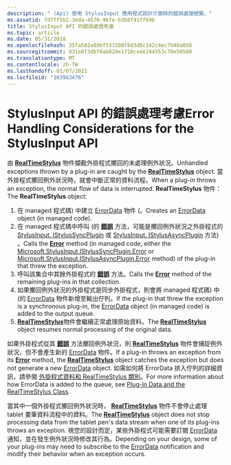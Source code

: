 ```yaml
---
description: " (Api) 使用 StylusInput 應用程式設計介面時的錯誤處理總覽。"
ms.assetid: 7d7ff5b2-3eda-4570-96fe-b3b8f41ff69b
title: StylusInput API 的錯誤處理考慮
ms.topic: article
ms.date: 05/31/2018
ms.openlocfilehash: 35fa582a8dbf531588f6d3d0c142c4ec7b40a058
ms.sourcegitcommit: 831e8f3db78ab820e1710cede244553c70e50500
ms.translationtype: MT
ms.contentlocale: zh-TW
ms.lasthandoff: 01/07/2021
ms.locfileid: "103943476"
---
```

# <a name="error-handling-considerations-for-the-stylusinput-api"></a><span data-ttu-id="38c2b-103">StylusInput API 的錯誤處理考慮</span><span class="sxs-lookup"><span data-stu-id="38c2b-103">Error Handling Considerations for the StylusInput API</span></span>

<span data-ttu-id="38c2b-104">由 [**RealTimeStylus**](realtimestylus-class.md) 物件攔截外掛程式擲回的未處理例外狀況。</span><span class="sxs-lookup"><span data-stu-id="38c2b-104">Unhandled exceptions thrown by a plug-in are caught by the [**RealTimeStylus**](realtimestylus-class.md) object.</span></span> <span data-ttu-id="38c2b-105">當外掛程式擲回例外狀況時，就會中斷正常的資料流程。</span><span class="sxs-lookup"><span data-stu-id="38c2b-105">When a plug-in throws an exception, the normal flow of data is interrupted.</span></span> <span data-ttu-id="38c2b-106">**RealTimeStylus** 物件：</span><span class="sxs-lookup"><span data-stu-id="38c2b-106">The **RealTimeStylus** object:</span></span>

1.  <span data-ttu-id="38c2b-107">在 managed 程式碼) 中建立 [ErrorData](/previous-versions/ms575221(v=vs.100)) 物件 (。</span><span class="sxs-lookup"><span data-stu-id="38c2b-107">Creates an [ErrorData](/previous-versions/ms575221(v=vs.100)) object (in managed code).</span></span>
2.  <span data-ttu-id="38c2b-108">在 managed 程式碼中呼叫 (的 [**錯誤**](/windows/desktop/api/RTSCom/nf-rtscom-istylusplugin-error) 方法，可能是擲回例外狀況之外掛程式的 [StylusInput. IStylusSyncPlugin](/previous-versions/ms824754(v=msdn.10)) 或 [StylusInput. IStylusAsyncPlugin](/previous-versions/ms824771(v=msdn.10)) 方法) 。</span><span class="sxs-lookup"><span data-stu-id="38c2b-108">Calls the [**Error**](/windows/desktop/api/RTSCom/nf-rtscom-istylusplugin-error) method (in managed code, either the [Microsoft.StylusInput.IStylusSyncPlugin.Error](/previous-versions/ms824754(v=msdn.10)) or [Microsoft.StylusInput.IStylusAsyncPlugin.Error](/previous-versions/ms824771(v=msdn.10)) method) of the plug-in that threw the exception.</span></span>
3.  <span data-ttu-id="38c2b-109">呼叫該集合中其餘外掛程式的 [**錯誤**](/windows/desktop/api/RTSCom/nf-rtscom-istylusplugin-error) 方法。</span><span class="sxs-lookup"><span data-stu-id="38c2b-109">Calls the [**Error**](/windows/desktop/api/RTSCom/nf-rtscom-istylusplugin-error) method of the remaining plug-ins in that collection.</span></span>
4.  <span data-ttu-id="38c2b-110">如果擲回例外狀況的外掛程式是同步外掛程式，則會將 managed 程式碼) 中 (的 [ErrorData](/previous-versions/ms575221(v=vs.100)) 物件新增至輸出佇列。</span><span class="sxs-lookup"><span data-stu-id="38c2b-110">If the plug-in that threw the exception is a synchronous plug-in, the [ErrorData](/previous-versions/ms575221(v=vs.100)) object (in managed code) is added to the output queue.</span></span>
5.  <span data-ttu-id="38c2b-111">[**RealTimeStylus**](realtimestylus-class.md)物件會繼續正常處理原始資料。</span><span class="sxs-lookup"><span data-stu-id="38c2b-111">The [**RealTimeStylus**](realtimestylus-class.md) object resumes normal processing of the original data.</span></span>

<span data-ttu-id="38c2b-112">如果外掛程式從其 [**錯誤**](/windows/desktop/api/RTSCom/nf-rtscom-istylusplugin-error) 方法擲回例外狀況，則 [**RealTimeStylus**](realtimestylus-class.md) 物件會捕捉例外狀況，但不會產生新的 [ErrorData](/previous-versions/ms575221(v=vs.100)) 物件。</span><span class="sxs-lookup"><span data-stu-id="38c2b-112">If a plug-in throws an exception from its [**Error**](/windows/desktop/api/RTSCom/nf-rtscom-istylusplugin-error) method, the [**RealTimeStylus**](realtimestylus-class.md) object catches the exception but does not generate a new [ErrorData](/previous-versions/ms575221(v=vs.100)) object.</span></span> <span data-ttu-id="38c2b-113">如需如何將 ErrorData 排入佇列的詳細資訊，請參閱 [外掛程式資料和 RealTimeStylus 類別](plug-in-data-and-the-realtimestylus-class.md)。</span><span class="sxs-lookup"><span data-stu-id="38c2b-113">For more information about how ErrorData is added to the queue, see [Plug-in Data and the RealTimeStylus Class](plug-in-data-and-the-realtimestylus-class.md).</span></span>

<span data-ttu-id="38c2b-114">當其中一個外掛程式擲回例外狀況時， [**RealTimeStylus**](realtimestylus-class.md) 物件不會停止處理 tablet 畫筆資料流程中的資料。</span><span class="sxs-lookup"><span data-stu-id="38c2b-114">The [**RealTimeStylus**](realtimestylus-class.md) object does not stop processing data from the tablet pen's data stream when one of its plug-ins throws an exception.</span></span> <span data-ttu-id="38c2b-115">視您的設計而定，某些外掛程式可能需要訂閱 [ErrorData](/previous-versions/ms575221(v=vs.100)) 通知，並在發生例外狀況時修改其行為。</span><span class="sxs-lookup"><span data-stu-id="38c2b-115">Depending on your design, some of your plug-ins may need to subscribe to the [ErrorData](/previous-versions/ms575221(v=vs.100)) notification and modify their behavior when an exception occurs.</span></span>

 

 
